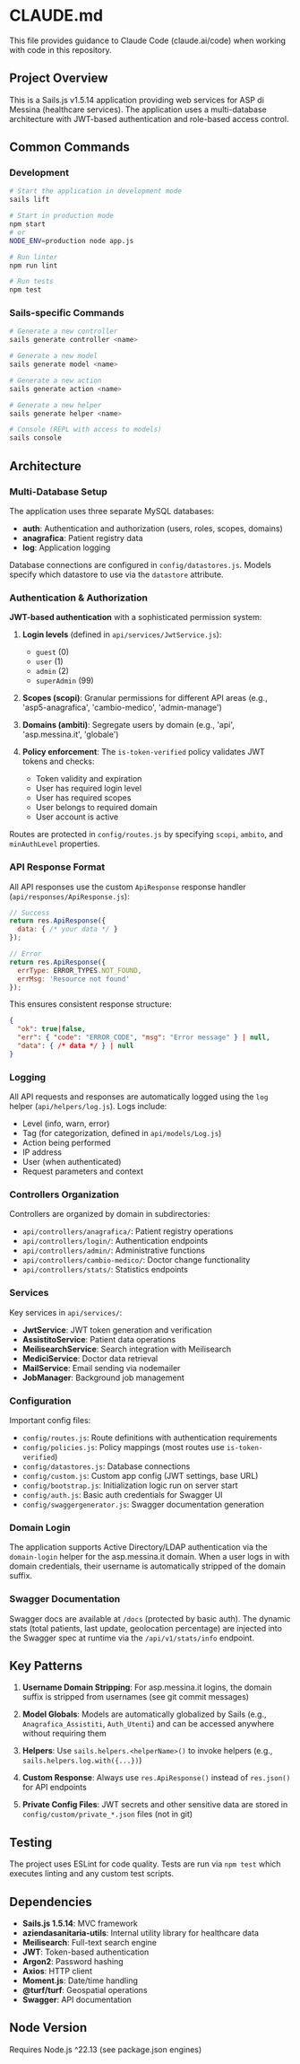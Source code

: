 # CLAUDE.md

This file provides guidance to Claude Code (claude.ai/code) when working with code in this repository.

## Project Overview

This is a Sails.js v1.5.14 application providing web services for ASP di Messina (healthcare services). The application uses a multi-database architecture with JWT-based authentication and role-based access control.

## Common Commands

### Development
```bash
# Start the application in development mode
sails lift

# Start in production mode
npm start
# or
NODE_ENV=production node app.js

# Run linter
npm run lint

# Run tests
npm test
```

### Sails-specific Commands
```bash
# Generate a new controller
sails generate controller <name>

# Generate a new model
sails generate model <name>

# Generate a new action
sails generate action <name>

# Generate a new helper
sails generate helper <name>

# Console (REPL with access to models)
sails console
```

## Architecture

### Multi-Database Setup

The application uses three separate MySQL databases:
- **auth**: Authentication and authorization (users, roles, scopes, domains)
- **anagrafica**: Patient registry data
- **log**: Application logging

Database connections are configured in `config/datastores.js`. Models specify which datastore to use via the `datastore` attribute.

### Authentication & Authorization

**JWT-based authentication** with a sophisticated permission system:

1. **Login levels** (defined in `api/services/JwtService.js`):
   - `guest` (0)
   - `user` (1)
   - `admin` (2)
   - `superAdmin` (99)

2. **Scopes (scopi)**: Granular permissions for different API areas (e.g., 'asp5-anagrafica', 'cambio-medico', 'admin-manage')

3. **Domains (ambiti)**: Segregate users by domain (e.g., 'api', 'asp.messina.it', 'globale')

4. **Policy enforcement**: The `is-token-verified` policy validates JWT tokens and checks:
   - Token validity and expiration
   - User has required login level
   - User has required scopes
   - User belongs to required domain
   - User account is active

Routes are protected in `config/routes.js` by specifying `scopi`, `ambito`, and `minAuthLevel` properties.

### API Response Format

All API responses use the custom `ApiResponse` response handler (`api/responses/ApiResponse.js`):

```javascript
// Success
return res.ApiResponse({
  data: { /* your data */ }
});

// Error
return res.ApiResponse({
  errType: ERROR_TYPES.NOT_FOUND,
  errMsg: 'Resource not found'
});
```

This ensures consistent response structure:
```json
{
  "ok": true|false,
  "err": { "code": "ERROR_CODE", "msg": "Error message" } | null,
  "data": { /* data */ } | null
}
```

### Logging

All API requests and responses are automatically logged using the `log` helper (`api/helpers/log.js`). Logs include:
- Level (info, warn, error)
- Tag (for categorization, defined in `api/models/Log.js`)
- Action being performed
- IP address
- User (when authenticated)
- Request parameters and context

### Controllers Organization

Controllers are organized by domain in subdirectories:
- `api/controllers/anagrafica/`: Patient registry operations
- `api/controllers/login/`: Authentication endpoints
- `api/controllers/admin/`: Administrative functions
- `api/controllers/cambio-medico/`: Doctor change functionality
- `api/controllers/stats/`: Statistics endpoints

### Services

Key services in `api/services/`:
- **JwtService**: JWT token generation and verification
- **AssistitoService**: Patient data operations
- **MeilisearchService**: Search integration with Meilisearch
- **MediciService**: Doctor data retrieval
- **MailService**: Email sending via nodemailer
- **JobManager**: Background job management

### Configuration

Important config files:
- `config/routes.js`: Route definitions with authentication requirements
- `config/policies.js`: Policy mappings (most routes use `is-token-verified`)
- `config/datastores.js`: Database connections
- `config/custom.js`: Custom app config (JWT settings, base URL)
- `config/bootstrap.js`: Initialization logic run on server start
- `config/auth.js`: Basic auth credentials for Swagger UI
- `config/swaggergenerator.js`: Swagger documentation generation

### Domain Login

The application supports Active Directory/LDAP authentication via the `domain-login` helper for the asp.messina.it domain. When a user logs in with domain credentials, their username is automatically stripped of the domain suffix.

### Swagger Documentation

Swagger docs are available at `/docs` (protected by basic auth). The dynamic stats (total patients, last update, geolocation percentage) are injected into the Swagger spec at runtime via the `/api/v1/stats/info` endpoint.

## Key Patterns

1. **Username Domain Stripping**: For asp.messina.it logins, the domain suffix is stripped from usernames (see git commit messages)

2. **Model Globals**: Models are automatically globalized by Sails (e.g., `Anagrafica_Assistiti`, `Auth_Utenti`) and can be accessed anywhere without requiring them

3. **Helpers**: Use `sails.helpers.<helperName>()` to invoke helpers (e.g., `sails.helpers.log.with({...})`)

4. **Custom Response**: Always use `res.ApiResponse()` instead of `res.json()` for API endpoints

5. **Private Config Files**: JWT secrets and other sensitive data are stored in `config/custom/private_*.json` files (not in git)

## Testing

The project uses ESLint for code quality. Tests are run via `npm test` which executes linting and any custom test scripts.

## Dependencies

- **Sails.js 1.5.14**: MVC framework
- **aziendasanitaria-utils**: Internal utility library for healthcare data
- **Meilisearch**: Full-text search engine
- **JWT**: Token-based authentication
- **Argon2**: Password hashing
- **Axios**: HTTP client
- **Moment.js**: Date/time handling
- **@turf/turf**: Geospatial operations
- **Swagger**: API documentation

## Node Version

Requires Node.js ^22.13 (see package.json engines)
